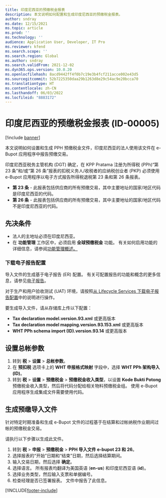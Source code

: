 ```yaml
---
title: 印度尼西亚的预缴税金报表
description: 本文说明如何配置和生成印度尼西亚的预缴税金报表。
author: sndray
ms.date: 12/15/2021
ms.topic: article
ms.prod: ''
ms.technology: ''
audience: Application User, Developer, IT Pro
ms.reviewer: kfend
ms.search.scope: ''
ms.search.region: Global
ms.author: sndray
ms.search.validFrom: 2021-12-02
ms.dyn365.ops.version: 10.0.20
ms.openlocfilehash: 8acd9442ff4f0b7c19e3b4fcf211acce002e43d5
ms.sourcegitcommit: 52b7225350daa29b1263d8e29c54ac9e20bcca70
ms.translationtype: HT
ms.contentlocale: zh-CN
ms.lasthandoff: 06/03/2022
ms.locfileid: "8883172"
---
```

# <a name="withholding-tax-report-for-indonesia-id-00005"></a>印度尼西亚的预缴税金报表 (ID-00005)

[!include [banner](../includes/banner.md)]

本文说明如何设置和生成 PPH 预缴税金文件，印度尼西亚的法人使用该文件在 e-Bupot 应用程序中报告预缴交易。

印度尼西亚税务主管机构 (DGT) 确定，在 KPP Pratama 注册为所得税 (PPh)“第 23 条”和/或“第 26 条”报表的扣税义务人/收税者的应纳税创业者 (PKP) 必须使用 e-Bupot 应用程序以电子方式报告所得税退税第 23 条和第 26 条报表。 

- **第 23 条** - 此报表包括供应商的所有预缴交易，其中主要地址的国家/地区代码是印度尼西亚的代码。
- **第 26 条** - 此报表包括供应商的所有预缴交易，其中主要地址的国家/地区代码不是印度尼西亚的代码。

## <a name="prerequisites"></a>先决条件

- 法人的主地址必须在印度尼西亚。
- 在 **功能管理** 工作区中，必须启用 **全球预缴税金** 功能。 有关如何启用功能的详细信息，请参阅[功能管理概述。](../../fin-ops-core/fin-ops/get-started/feature-management/feature-management-overview.md)

### <a name="download-electronic-reporting-configurations"></a>下载电子报告配置

导入文件的生成基于电子报告 (ER) 配置。 有关可配置报告的功能和概念的更多信息，请参见[电子报告](../../fin-ops-core/dev-itpro/analytics/general-electronic-reporting.md)。

对于生产和用户验收测试 (UAT) 环境，请按照[从 Lifecycle Services 下载电子报告配置](../../fin-ops-core/dev-itpro/analytics/download-electronic-reporting-configuration-lcs.md)中的说明进行操作。

要生成导入文件，请从存储库上传以下配置：

- **Tax declaration model.version.93.xml** 或更高版本
- **Tax declaration model mapping.version.93.153.xml** 或更高版本
- **WHT PPh schema import (ID).version.93.14** 或更高版本

## <a name="set-up-general-ledger-parameters"></a>设置总帐参数

1. 转到 **税** \> **设置** \> **总帐参数**。
2. 在 **预扣税** 选项卡上的 **WHT 申报格式映射** 字段中，选择 **WHT PPh 架构导入 (ID)**。 
3. 转到 **税** \> **设置** \> **预缴税金** \> **预缴税金收入类型**，以设置 **Kode Bukti Potong** 预缴税金收入类型，然后将代码分配给相关物料预缴税金组。 使用 e-Bupot 应用程序生成集成文件需要使用代码。 

## <a name="generate-the-withholding-import-file"></a>生成预缴导入文件

针对特定时期准备和生成 e-Bupot 文件的过程基于在结算和过帐纳税作业期间过帐的预缴税金交易。

请执行以下步骤以生成此文件。

1. 转到 **税** \> **申报** \> **预缴税金** \> **PPH 导入文件 e-bupot 23 和 26**。
2. 选择报表的“开始”日期和“结束”日期，然后选择结算期间。
3. 输入交易日期，然后选择 **确定**。
4. 选择语言。 所有报表均翻译为美国英语 (**en-us**) 和印度尼西亚语 (**id**)。
5. 选择业务类型，然后输入支票和单据编号。 
6. 检查经理是否已签署报表。 文件中报告了此信息。 

[!INCLUDE[footer-include](../../includes/footer-banner.md)]
